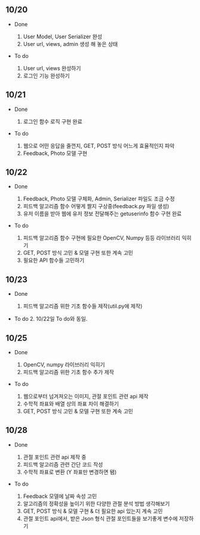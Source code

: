 ## 10/20
  - Done
    1. User Model, User Serializer 완성
    2. User url, views, admin 생성 해 놓은 상태

  - To do
    1. User url, views 완성하기
    2. 로그인 기능 완성하기

## 10/21
  - Done
    1. 로그인 함수 로직 구현 완료

  - To do
    1. 웹으로 어떤 응답을 줄껀지, GET, POST 방식 어느게 효율적인지 파악
    2. Feedback, Photo 모델 구현
  
## 10/22
  - Done
    1. Feedback, Photo 모델 구체화, Admin, Serializer 파일도 조금 수정
    2. 피드백 알고리즘 함수 어떻게 짤지 구상중(feedback.py 파일 생성)
    3. 유저 이름을 받아 웹에 유저 정보 전달해주는 getuserinfo 함수 구현 완료

  - To do
    1. 피드백 알고리즘 함수 구현에 필요한 OpenCV, Numpy 등등 라이브러리 익히기
    2. GET, POST 방식 고민 & 모델 구현 또한 계속 고민
    3. 필요한 API 함수들 고민하기

## 10/23
  - Done
    1. 피드백 알고리즘 위한 기초 함수들 제작(util.py에 제작)

  - To do
    2. 10/22일 To do와 동일.

## 10/25
  - Done
    1. OpenCV, numpy 라이브러리 익히기
    2. 피드백 알고리즘 위한 기초 함수 추가 제작

  - To do
    1. 웹으로부터 넘겨져오는 이미지, 관절 포인트 관련 api 제작
    2. 수학적 좌표와 배열 상의 좌표 차이 해결하기
    3. GET, POST 방식 고민 & 모델 구현 또한 계속 고민

## 10/28
  - Done
    1. 관절 포인트 관련 api 제작 중
    2. 피드백 알고리즘 관련 간단 코드 작성
    3. 수학적 좌표로 변환 (Y 좌표만 변경하면 됌)

  - To do
    1. Feedback 모델에 날짜 속성 고민
    2. 알고리즘의 정확성을 높이기 위한 다양한 관절 분석 방법 생각해보기
    3. GET, POST 방식 & 모델 구현 & 더 필요한 api 있는지 계속 고민
    4. 관절 포인트 api에서, 받은 Json 형식 관절 포인트들을 보기좋게 변수에 저장하기